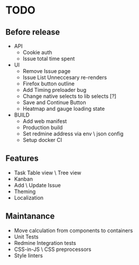 # TODO

## Before release

* API
    * Cookie auth
    * Issue total time spent
* UI
    * Remove Issue page
    * Issue List Unneccesary re-renders
    * Firefox button outline
    * Add Timing preloader bug
    * Change native selects to lib selects [?]
    * Save and Continue Button
    * Heatmap and gauge loading state
* BUILD
    * Add web manifest
    * Production build
    * Set redmine address via env \ json config
    * Setup docker CI


## Features

* Task Table view \ Tree view
* Kanban
* Add \ Update Issue
* Theming
* Localization

## Maintanance

* Move calculation from components to containers
* Unit Tests
* Redmine Integration tests
* CSS-in-JS \ CSS preprocessors
* Style linters